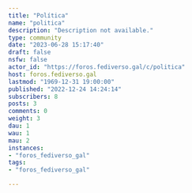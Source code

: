 ```yaml
---
title: "Política" 
name: "politica"
description: "Description not available."
type: community
date: "2023-06-28 15:17:40"
draft: false
nsfw: false
actor_id: "https://foros.fediverso.gal/c/politica"
host: foros.fediverso.gal
lastmod: "1969-12-31 19:00:00"
published: "2022-12-24 14:24:14"
subscribers: 8
posts: 3
comments: 0
weight: 3
dau: 1
wau: 1
mau: 2
instances:
- "foros_fediverso_gal"
tags: 
- "foros_fediverso_gal"

---
```

